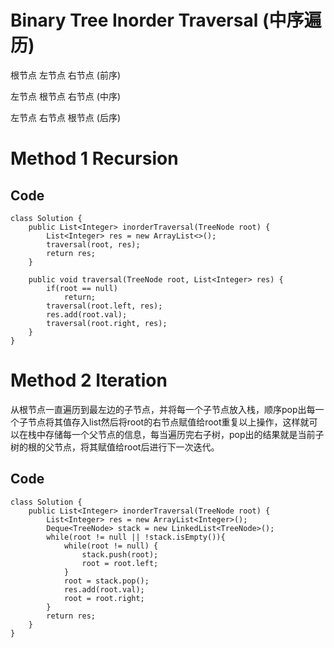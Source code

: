# Binary Tree Inorder Traversal (中序遍历)
根节点  左节点  右节点 (前序) 

左节点  根节点  右节点 (中序) 

左节点  右节点  根节点 (后序) 
# Method 1 Recursion

## Code
~~~
class Solution {
    public List<Integer> inorderTraversal(TreeNode root) {
        List<Integer> res = new ArrayList<>();
        traversal(root, res);
        return res;
    }

    public void traversal(TreeNode root, List<Integer> res) {
        if(root == null)
            return;
        traversal(root.left, res);
        res.add(root.val);
        traversal(root.right, res); 
    }
}
~~~

# Method 2 Iteration
从根节点一直遍历到最左边的子节点，并将每一个子节点放入栈，顺序pop出每一个子节点将其值存入list然后将root的右节点赋值给root重复以上操作，这样就可以在栈中存储每一个父节点的信息，每当遍历完右子树，pop出的结果就是当前子树的根的父节点，将其赋值给root后进行下一次迭代。
## Code
~~~
class Solution {
    public List<Integer> inorderTraversal(TreeNode root) {
        List<Integer> res = new ArrayList<Integer>();
        Deque<TreeNode> stack = new LinkedList<TreeNode>();
        while(root != null || !stack.isEmpty()){
            while(root != null) {
                stack.push(root);
                root = root.left;
            }
            root = stack.pop();
            res.add(root.val);
            root = root.right;
        }
        return res;
    }
}
~~~
